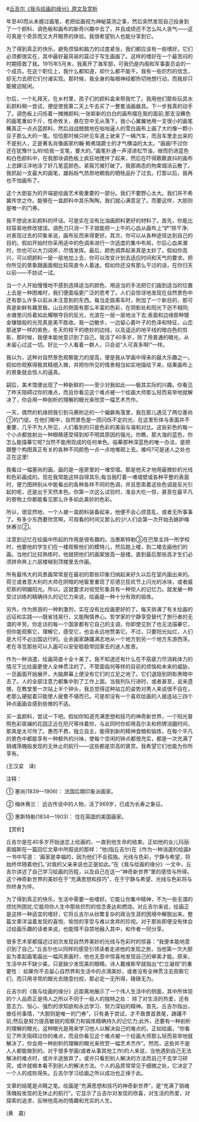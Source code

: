 #[丘吉尔《我与绘画的缘分》原文及赏析](https://www.vrrw.net/wx/12272.html)

年至40而从未握过画笔，老把绘画视为神秘莫测之事，然后突然发现自己投身到了一个颜料、调色板和画布的新奇兴趣中去了，并且成绩还不怎么叫人丧气——这可真是个奇异而又大开眼界的体验。我很希望别人也能分享到它。

为了得到真正的快乐，避免烦恼和脑力的过度紧张，我们都应该有一些嗜好。它们必须都很实在，其中最好最简易的莫过于写生画画了。这样的嗜好在一个最苦闷的时期搭救了我。1915年5月末，我离开了海军部，可我仍是内阁和军事委员会的一个成员。在这个职位上，我什么都知道，却什么都不能干。我有一些炽烈的信念，却无力去把它们付诸实现。那时候，我全身的每根神经都热切地想行动，而我却只能被迫赋闲。

尔后，一个礼拜天，在乡村里，孩子们的颜料盒来帮我忙了。我用他们那些玩具水彩颜料稍一尝试，便促使我第二天上午去买了一整套油画器具。下一步我真的动手了。调色板上闪烁着一摊摊颜料;一张崭新的白白的画布摆在我的面前;那支没蘸色的画笔重如千斤，性命攸关，悬在空中无从落下。我小心翼翼地用一支很小的画笔蘸真正一点点蓝颜料，然后战战兢兢地在咄咄逼人的雪白画布上画了大约像一颗小豆子那么大的一笔。恰恰那时候只听见车道上驶来了一辆汽车，而且车里走出来的不是别人，正是著名肖像画家约翰·赖弗瑞爵士的才气横溢的太太。“画画!不过你还在犹豫什么哟!给我一支笔，要大的。”画笔扑通一声浸进松节油，继而扔进蓝色和白色颜料中，在我那块调色板上疯狂地搅拌了起来，然后在吓得簌簌直抖的画布上恣肆汪洋地涂了好几笔蓝颜色。紧箍咒被打破了。我那病态的拘束烟消云散了。我抓起一支最大的画笔，雄赳赳气昂昂地朝我的牺牲品扑了过去。打那以后，我再也不怕画布了。

这个大胆妄为的开端是绘画艺术极重要的一部分。我们不要野心太大。我们并不希冀传世之作。能够在一盒颜料中其乐陶陶，我们就心满意足了。而要这样，大胆则是唯一的门券。



我不想说水彩颜料的坏话。可是实在没有比油画颜料更好的材料了。首先，你能比较容易地修改错误。调色刀只消一下子就能把一上午的心血从画布上“铲”除干净;对表现过去的印象来说，画布反而来得更好。其次，你可以从各种途径达到自己的目的。假如开始时你采用适中的色调来进行一次适度的集中布局，尔后心血来潮时，你也可以大刀阔斧，尽情发挥。最后，颜色调弄起来真是太妙了。假如你高兴，可以把颜料一层一层地加上去，你可以改变计划去适应时间和天气的要求。把你所见的景象跟画面相比较简直令人着迷。假如你还没有那么干过的话，在你归天以前——不妨试一试。

当一个人开始慢慢地不感到选择适当的颜色、用适当的手法把它们画到适当的位置上去是一种困难时，我们便面临更广泛的思考了。人们会惊讶地发现在自然景色中还有那么许多以前从未注意到的东西。每当走路乘车时，附加了一个新目的，那可真是新鲜有趣至极。山丘的侧面有那么丰富的色彩，在阴影处和阳光下迥不相同;水塘里闪烁着如此耀眼夺目的反光，光波在一层一层地淡下去;表面和边缘那种镀金镶银般的光亮真是美不胜收。我一边散步，一边留心着叶子的色泽和特征，山峦那迷梦一样的紫色，冬天的枝干的绝妙的边线，以及遥远的地平线的暗白色的剪影，那时候，我便本能地意识到了自己。我活了40多岁，除了用普通的眼光，从未留心过这一切。好比一个人看着一群人，只会说“人可真多啊!”一样。

我以为，这种对自然景色观察能力的提高，便是我从学画中得来的最大乐趣之一。假如你观察得极其精细入微，并把你所见的情景相当如实地描绘下来，结果画布上的景象就会惊人的逼真。

嗣后，美术馆便出现了一种新鲜的——至少对我如此——极其实际的兴趣。你看见了昨天阻碍过你的难点，而且你看见这个难点被一个绘画大师那么轻而易举地就解决了，你会用一种剖析的理解的眼光来欣赏一幅艺术杰作。

一天，偶然的机缘把我引到马赛附近的一个偏僻角落里，我在那儿遇见了两位塞尚①的门徒。在他们眼中，自然景色是一团闪烁不定的光，在这里形体与表面并不重要，几乎不为人所见，人们看到的只是色彩的美丽与谐和对比。这些彩色的每一个小点都放射出一种眼睛感受得到却不明其原因的强光。你瞧，那大海的蓝色，你怎么能描摹它呢?当然不能用现成的任何单色。临摹那种深蓝色的唯一办法，是把跟整个构图真正有关的各种不同颜色一点一点地堆砌上去。难吗?可是迷人之处也正在这里!

我看过一幅塞尚的画，画的是一座房里的一堵空墙。那是他天才地用最微妙的光线和色彩画成的。现在我常能这样自得其乐;每当我盯着一堵墙壁或各种平整的表面时，便力图辨别从中能看出的各种各样不同的色调，并且思索着这些色调是反光引起的呢，还是出于天然本色。你第一次这么试验时，准会大吃一惊，甚至在最平凡的景物上你都能看见那么许多如此美妙的色彩。

所以，很显然地，一个人被一盒颜料装备起来，他便不会心烦意乱，或者无所事事了。有多少东西要欣赏啊，可观看的时间又那么的少!人们会第一次开始去嫉妒梅休赛兰②。

注意到记忆在绘画中所起的作用是很有趣的。当惠斯特勒③在巴黎主持一所学校时，他要他的学生们在一楼观察他们的模特儿，然后跑上楼，到二楼去画他们的画。当他们比较熟练时，他就把他们的画架放高一层楼，直到最后那些高才生们必须拼命奔上六层楼梯到顶楼里去作画。

所有最伟大的风景画常常是在最初的那些印象归纳起来好久以后在室内画出来的。荷兰或者意大利的大师在阴暗的地窖里重现了尼德兰狂欢节上闪光的冰块，或者威尼斯的明媚阳光。所以，这就要求对视觉形象具有一种惊人的记忆力。就发展一种受过训练的精确持久的记忆力来说，绘画是一种十分有效的锻炼。

另外，作为旅游的一种刺激剂，实在没有比绘画更好的了。每天排满了有关绘画的远征和实践——既省钱易行，又能陶情养心。哲学家的宁静享受替代了旅行者的无谓的辛劳。你走访的每一个国家都有它自己的主调，你即使见到了也无法描摹它，但你能观察它，理解它，感受它，也会永远地赞美它。不过，只要阳光灿烂，人们是大可不必出国远行的。业余画家踌躇满志地从一个地方到另一个地方东游西荡，老在寻觅那些可以入画可以安安稳稳带回家去的迷人胜景。

作为一种消遣，绘画简直十全十美了。我不知道还有什么在不筋疲力尽消耗体力的情况下比绘画更使人全神贯注的了。不管面临何等样的目前的烦恼和未来的威胁，一旦画面开始展开，大脑屏幕上便没有它们的立足之地了。它们退隐到阴影黑暗中去了。人的全部注意力都集中到了工作上面。当我列队行进时，或者甚至，说来遗憾，在教堂里一次站上半个钟头，我总觉得这种站立的姿势对男人来说很不自在，老那么硬挺着只能使人疲惫不堪而已。可是却没有一个喜欢绘画的人接连站三四个钟点画画会感到些微的不适。

买一盒颜料，尝试一下吧。假如你知道充满思想和技巧的神奇新世界，一个阳光普照色彩斑斓的花园正近在咫尺等待着你，与此同时你却用高尔夫和桥牌消磨时间，那真是太可怜了。惠而不费，独立自主，能得到新的精神食粮和锻炼，在每个平凡的景色中都能享有一种额外的兴味，使每个空闲的钟点都很充实，都是一次充满了销魂荡魄般发现的无休止的航行——这些都是崇高的褒赏。我希望它们也能为你所享有。

(王汉梁　译)

注释：

① 塞尚(1839—1906)： 法国后期印象派画家。

② 梅休赛兰： 远古传说中的人物，活了969岁，已成为长寿之象征。

③ 惠斯特勒(1834—1903)： 住在英国的美国画家。

【赏析】

丘吉尔是在40多岁开始迷恋上绘画的，一直到他生命的结束。正如他的女儿玛丽·索姆斯在一篇回忆文章中所叙说的那样：“他(指丘吉尔)在《作为一种消遣的绘画》一书中写道： ‘画家是幸福的，因为他们不会孤独。光线与色彩，宁静与希望，将始终伴随着他们。’对我的父亲来说也正是如此。”在《我与绘画的缘分》一文中，丘吉尔讲述了自己学习绘画的历程，以及自己在这一“神奇新世界”里的感悟与所得。这个神奇新世界的美妙在于“充满思想和技巧”，在于宁静与希望、光线与色彩将与你终身为伴。

为了得到真正的快乐，生活中需要一些嗜好。它能让你集中精神，不为一些无谓的烦忧所困扰;它能将你人生中那些炽烈的信念表达和燃烧。对丘吉尔来说，绘画正是这样一种适宜的嗜好，它将丘吉尔从纷繁复杂的政治生涯的困境中解脱出来。整篇文章洋溢着发现的喜悦、愉悦的享受与难以舍弃的珍视。对于那些即便没有体会过绘画乐趣的读者来说，也能情不自禁地融入其中，和作者一同分享。

很多艺术家都描述过初次发现自然界美妙的光线与色彩时的惊喜：“我便本能地意识到了自己。”丘吉尔也以同样的感受引领读者走进他的发现之旅，当他第一次大胆妄为拿起画笔画出一幅风景画时，他也无意中惊喜地发现自己的审美才能。原来，生活中并不缺少美，只是缺少发现美的眼睛。诗人戴维斯早就指出“伫立凝视”的重要性： 如果你不去留心自然界和生活中的点滴美妙，或者没有全神贯注去观察它们，而只用寻常的眼光去随意扫视，那必定一无所得，碌碌无为。

丘吉尔的《我与绘画的缘分》近距离地展示了一个伟人生活中的侧面，其中所体现的个人品质正是伟人之所以不同于一般人的独特之处： 除了对生活的热爱，还有意志力、恒心、强烈的求知欲和永远学习、努力深钻的精神。首先，丘吉尔指出，做任何事情，“大胆则是唯一的门券”，只有勇于尝试，才不致畏首畏尾，踌躇不前;然后是努力提高敏锐的观察力和锻炼精确持久的记忆力;此外，还要有一种剖析的理解的眼光，这种眼光是用来学习他人以解决自己的难点的，正如绘画，“你看见了昨天阻碍过你的难点，而且你看见这个难点被一个绘画大师那么轻而易举地就解决了，你会用一种剖析的理解的眼光来欣赏一幅艺术杰作”。然而，这些并不是人人都能做到的。对于很多学画(或者从事其他工作)的人来说，当他遇到自己无法解决的难点时，或许半途放弃了，或许只看到别人解决的方法而自己不去学习研究，或许就根本看不到别人的解决方法。个人的品质常常见于细微之处，它决定了一个人的成败得失。丘吉尔学习绘画之所以成功也正缘于此。

文章的结尾是点睛之笔。绘画是“充满思想和技巧的神奇新世界”，是“充满了销魂荡魄般发现的无休止的航行”。它显示了丘吉尔对发现的欣喜，对生活的热爱，对探索的追求，反映他高尚的情趣和充实的人生。

(黄　晨)

